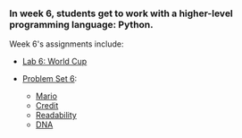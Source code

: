 ### In week 6, students get to work with a higher-level programming language: Python. 

Week 6's assignments include:
* [Lab 6: World Cup](https://cs50.harvard.edu/x/2023/labs/6/)

* [Problem Set 6](https://cs50.harvard.edu/x/2023/psets/6/):
  - [Mario](https://cs50.harvard.edu/x/2023/psets/6/mario/more/)
  - [Credit](https://cs50.harvard.edu/x/2023/psets/6/credit/)
  - [Readability](https://cs50.harvard.edu/x/2023/psets/6/readability/)
  - [DNA](https://cs50.harvard.edu/x/2023/psets/6/dna/)
